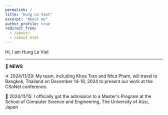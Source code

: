 ```yaml
---
permalink: /
title: "Hung Le Viet"
excerpt: "About me"
author_profile: true
redirect_from: 
  - /about/
  - /about.html
---
```


Hi, I am Hung Le Viet


---------------------------------------------------------------
📢 **NEWS**  

✈ 2024/11/29: My team, including Khoa Tran and Nhut Pham, will travel to Bangkok, Thailand on December 14-18, 2024 to present our work at the CSoNet conference.

🏫 2024/11/15: I officially got the admission to a Master's Program at the School of Computer Science and Engineering, The University of Aizu, Japan 

